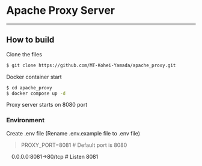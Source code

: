 # Apache Proxy Server
---
## How to build
Clone the files
```bash
$ git clone https://github.com/MT-Kohei-Yamada/apache_proxy.git
```
Docker container start
```bash
$ cd apache_proxy
$ docker compose up -d
```
Proxy server starts on 8080 port
### Environment
Create .env file (Rename .env.example file to .env file)
> PROXY_PORT=8081 # Default port is 8080

&emsp;0.0.0.0:8081->80/tcp # Listen 8081